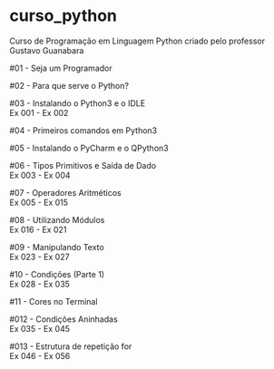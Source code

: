 # curso_python
Curso de Programação em Linguagem Python criado pelo professor Gustavo Guanabara

#01 - Seja um Programador  

#02 - Para que serve o Python?  

#03 - Instalando o Python3 e o IDLE  
Ex 001 - Ex 002

#04 - Primeiros comandos em Python3  

#05 - Instalando o PyCharm e o QPython3  

#06 - Tipos Primitivos e Saída de Dado  
Ex 003 - Ex 004

#07 - Operadores Aritméticos  
Ex 005 - Ex 015

#08 - Utilizando Módulos  
Ex 016 - Ex 021

#09 - Manipulando Texto  
Ex 023 - Ex 027

#10 - Condições (Parte 1)  
Ex 028 - Ex 035

#11 - Cores no Terminal  

#012 - Condições Aninhadas  
Ex 035 - Ex 045

#013 - Estrutura de repetição for  
Ex 046 - Ex 056

